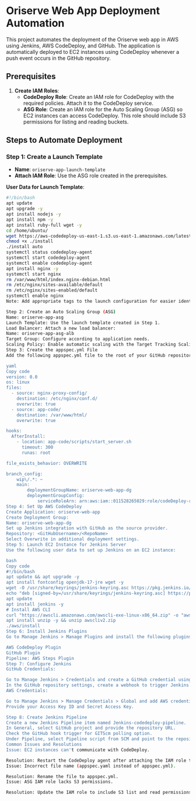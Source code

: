 # Oriserve Web App Deployment Automation

This project automates the deployment of the Oriserve web app in AWS using Jenkins, AWS CodeDeploy, and GitHub. The application is automatically deployed to EC2 instances using CodeDeploy whenever a push event occurs in the GitHub repository.

## Prerequisites

1. **Create IAM Roles**:
   - **CodeDeploy Role**: Create an IAM role for CodeDeploy with the required policies. Attach it to the CodeDeploy service.
   - **ASG Role**: Create an IAM role for the Auto Scaling Group (ASG) so EC2 instances can access CodeDeploy. This role should include S3 permissions for listing and reading buckets.

## Steps to Automate Deployment

### Step 1: Create a Launch Template

- **Name**: `oriserve-app-launch-template`
- **Attach IAM Role**: Use the ASG role created in the prerequisites.
  
**User Data for Launch Template**:

```bash
#!/bin/bash
apt update
apt upgrade -y
apt install nodejs -y
apt install npm -y
apt install ruby-full wget -y
cd /home/ubuntu/
wget https://aws-codedeploy-us-east-1.s3.us-east-1.amazonaws.com/latest/install
chmod +x ./install
./install auto
systemctl status codedeploy-agent
systemctl start codedeploy-agent
systemctl enable codedeploy-agent
apt install nginx -y
systemctl start nginx
rm /var/www/html/index.nginx-debian.html
rm /etc/nginx/sites-available/default
rm /etc/nginx/sites-enabled/default
systemctl enable nginx
Note: Add appropriate tags to the launch configuration for easier identification and management.

Step 2: Create an Auto Scaling Group (ASG)
Name: oriserve-app-asg
Launch Template: Use the launch template created in Step 1.
Load Balancer: Attach a new load balancer:
Name: oriserve-app-asg-alb
Target Group: Configure according to application needs.
Scaling Policy: Enable automatic scaling with the Target Tracking Scaling Policy using CPU utilization as the metric.
Step 3: Create the appspec.yml File
Add the following appspec.yml file to the root of your GitHub repository containing the app's source code:

yaml
Copy code
version: 0.0
os: linux
files:
  - source: nginx-proxy-config/
    destination: /etc/nginx/conf.d/
    overwrite: true
  - source: app-code/
    destination: /var/www/html/
    overwrite: true

hooks:
  AfterInstall:
    - location: app-code/scripts/start_server.sh
      timeout: 300
      runas: root

file_exists_behavior: OVERWRITE

branch_config:
    wip\/.*: ~
    main:
        deploymentGroupName: oriserve-web-app-dg
        deploymentGroupConfig:
            serviceRoleArn: arn:aws:iam::011528265029:role/codeDeploy-role
Step 4: Set Up AWS CodeDeploy
Create Application: oriserve-web-app
Create Deployment Group:
Name: oriserve-web-app-dg
Set up Jenkins integration with GitHub as the source provider.
Repository: <GitHubUsername>/<RepoName>
Select Overwrite in additional deployment settings.
Step 5: Launch EC2 Instance for Jenkins Server
Use the following user data to set up Jenkins on an EC2 instance:

bash
Copy code
#!/bin/bash
apt update && apt upgrade -y
apt install fontconfig openjdk-17-jre wget -y
wget -O /usr/share/keyrings/jenkins-keyring.asc https://pkg.jenkins.io/debian-stable/jenkins.io-2023.key
echo "deb [signed-by=/usr/share/keyrings/jenkins-keyring.asc] https://pkg.jenkins.io/debian-stable binary/" | tee /etc/apt/sources.list.d/jenkins.list > /dev/null
apt update
apt install jenkins -y
# Install AWS CLI
curl "https://awscli.amazonaws.com/awscli-exe-linux-x86_64.zip" -o "awscliv2.zip"
apt install unzip -y && unzip awscliv2.zip
./aws/install
Step 6: Install Jenkins Plugins
Go to Manage Jenkins > Manage Plugins and install the following plugins:

AWS CodeDeploy Plugin
GitHub Plugin
Pipeline: AWS Steps Plugin
Step 7: Configure Jenkins
GitHub Credentials:

Go to Manage Jenkins > Credentials and create a GitHub credential using a personal access token.
In the GitHub repository settings, create a webhook to trigger Jenkins on push events.
AWS Credentials:

Go to Manage Jenkins > Manage Credentials > Global and add AWS credentials.
Provide your Access Key ID and Secret Access Key.

Step 8: Create Jenkins Pipeline
Create a new Jenkins Pipeline item named Jenkins-codedeploy-pipeline.
In General, select GitHub project and provide the repository URL.
Check the GitHub hook trigger for GITScm polling option.
Under Pipeline, select Pipeline script from SCM and point to the repository containing the pipeline definition.
Common Issues and Resolutions
Issue: EC2 instances can't communicate with CodeDeploy.

Resolution: Restart the CodeDeploy agent after attaching the IAM role to the instance.
Issue: Incorrect file name (appspec.yaml instead of appspec.yml).

Resolution: Rename the file to appspec.yml.
Issue: ASG IAM role lacks S3 permissions.

Resolution: Update the IAM role to include S3 list and read permissions.
